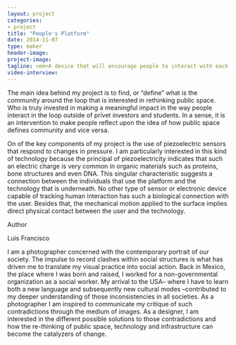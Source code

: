 ```yaml
---
layout: project
categories: 
- project
title: "People's Platform"
date: 2014-11-07
type: maker
header-image:
project-image:
tagline: <em>A device that will encourage people to interact with each other in a more meaningful way.</em>
video-interview:
---
```


The main idea behind my project is to find, or “define” what is the community around the loop that is interested in rethinking public space. Who is truly invested in making a meaningful impact in the way people interact in the loop outside of privet investors and students. In a sense, it is an intervention to make people reflect upon the idea of how public space defines community and vice versa. 

On of the key components of my project is the use of piezoelectric sensors that respond to changes in pressure. I am particularly interested in this kind of technology because the principal of piezoelectricity indicates that such an electric charge is very common in organic materials such as proteins, bone structures and even DNA. This singular characteristic suggests a connection between the individuals that use the platform and the technology that is underneath. No other type of sensor or electronic device capable of tracking human interaction has such a biological connection with the user. Besides that, the mechanical motion applied to the surface implies direct physical contact between the user and the technology. 


Author

Luis Francisco

I am a photographer concerned with the contemporary portrait of our society. The impulse to record clashes within social structures is what has driven me to translate my visual practice into social action. Back in Mexico, the place where I was born and raised, I worked for a non-governmental organization as a social worker. My arrival to the USA– where I have to learn both a new language and subsequently new cultural modes –contributed to my deeper understanding of those inconsistencies in all societies. As a photographer I am inspired to communicate my critique of such contradictions through the medium of images. As a designer, I am interested in the different possible solutions to those contradictions and how the re-thinking of public space, technology and infrastructure can become the catalyzers of change.  